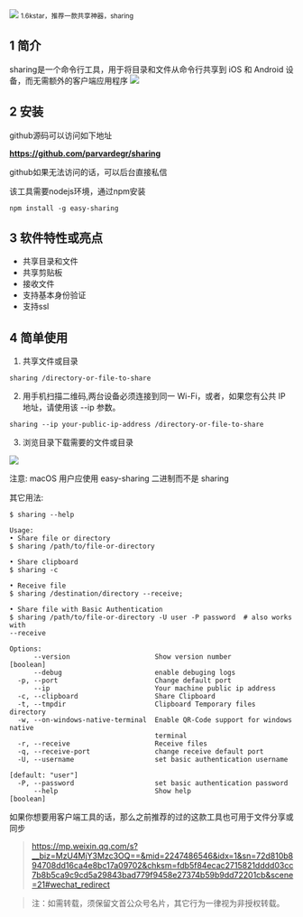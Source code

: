 <img src="/assets/image/230807-sharing电脑向手机分享-1.jpg" style="max-width: 70%; height: auto;">
<small>1.6kstar，推荐一款共享神器，sharing</small>



## 1  简介
sharing是一个命令行工具，用于将目录和文件从命令行共享到 iOS 和 Android 设备，而无需额外的客户端应用程序
![](/assets/image/230807-sharing电脑向手机分享-1.jpg)


## 2 安装

github源码可以访问如下地址

**https://github.com/parvardegr/sharing**

github如果无法访问的话，可以后台直接私信

该工具需要nodejs环境，通过npm安装
```
npm install -g easy-sharing
```

## 3 软件特性或亮点
- 共享目录和文件
- 共享剪贴板
- 接收文件
- 支持基本身份验证
- 支持ssl


## 4 简单使用

1. 共享文件或目录
```
sharing /directory-or-file-to-share
```

2. 用手机扫描二维码,两台设备必须连接到同一 Wi-Fi，或者，如果您有公共 IP 地址，请使用该 --ip 参数。
```
sharing --ip your-public-ip-address /directory-or-file-to-share
```
3. 浏览目录下载需要的文件或目录

![](/assets/image/230807-sharing电脑向手机分享-2.png)

注意: macOS 用户应使用 easy-sharing 二进制而不是 sharing

其它用法:
```
$ sharing --help

Usage:
• Share file or directory
$ sharing /path/to/file-or-directory

• Share clipboard
$ sharing -c

• Receive file
$ sharing /destination/directory --receive;

• Share file with Basic Authentication
$ sharing /path/to/file-or-directory -U user -P password  # also works with
--receive

Options:
      --version                     Show version number                [boolean]
      --debug                       enable debuging logs
  -p, --port                        Change default port
      --ip                          Your machine public ip address
  -c, --clipboard                   Share Clipboard
  -t, --tmpdir                      Clipboard Temporary files directory
  -w, --on-windows-native-terminal  Enable QR-Code support for windows native
                                    terminal
  -r, --receive                     Receive files
  -q, --receive-port                change receive default port
  -U, --username                    set basic authentication username
                                                               [default: "user"]
  -P, --password                    set basic authentication password
      --help                        Show help                          [boolean]
```

如果你想要用客户端工具的话，那么之前推荐的过的这款工具也可用于文件分享或同步
> https://mp.weixin.qq.com/s?__biz=MzU4MjY3Mzc3OQ==&mid=2247486546&idx=1&sn=72d810b894708dd16ca4e8bc17a09702&chksm=fdb5f84ecac2715821dddd03cc7b8b5ca9c9cd5a29843bad779f9458e27374b59b9dd72201cb&scene=21#wechat_redirect

>注：如需转载，须保留文首公众号名片，其它行为一律视为非授权转载。